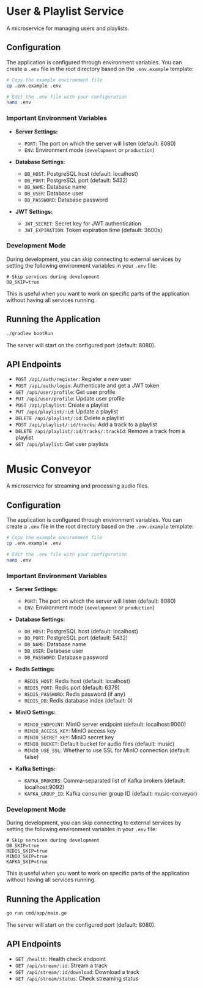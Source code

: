# User & Playlist Service

A microservice for managing users and playlists.

## Configuration

The application is configured through environment variables. You can create a `.env` file in the root directory based on the `.env.example` template:

```bash
# Copy the example environment file
cp .env.example .env

# Edit the .env file with your configuration
nano .env
```

### Important Environment Variables

- **Server Settings:**
  - `PORT`: The port on which the server will listen (default: 8080)
  - `ENV`: Environment mode (`development` or `production`)

- **Database Settings:**
  - `DB_HOST`: PostgreSQL host (default: localhost)
  - `DB_PORT`: PostgreSQL port (default: 5432)
  - `DB_NAME`: Database name
  - `DB_USER`: Database user
  - `DB_PASSWORD`: Database password

- **JWT Settings:**
  - `JWT_SECRET`: Secret key for JWT authentication
  - `JWT_EXPIRATION`: Token expiration time (default: 3600s)

### Development Mode

During development, you can skip connecting to external services by setting the following environment variables in your `.env` file:

```
# Skip services during development
DB_SKIP=true
```

This is useful when you want to work on specific parts of the application without having all services running.

## Running the Application

```bash
./gradlew bootRun
```

The server will start on the configured port (default: 8080).

## API Endpoints

- `POST /api/auth/register`: Register a new user
- `POST /api/auth/login`: Authenticate and get a JWT token
- `GET /api/user/profile`: Get user profile
- `PUT /api/user/profile`: Update user profile
- `POST /api/playlist`: Create a playlist
- `PUT /api/playlist/:id`: Update a playlist
- `DELETE /api/playlist/:id`: Delete a playlist
- `POST /api/playlist/:id/tracks`: Add a track to a playlist
- `DELETE /api/playlist/:id/tracks/:trackId`: Remove a track from a playlist
- `GET /api/playlist`: Get user playlists



# Music Conveyor

A microservice for streaming and processing audio files.

## Configuration

The application is configured through environment variables. You can create a `.env` file in the root directory based on the `.env.example` template:

```bash
# Copy the example environment file
cp .env.example .env

# Edit the .env file with your configuration
nano .env
```

### Important Environment Variables

- **Server Settings:**
  - `PORT`: The port on which the server will listen (default: 8080)
  - `ENV`: Environment mode (`development` or `production`)

- **Database Settings:**
  - `DB_HOST`: PostgreSQL host (default: localhost)
  - `DB_PORT`: PostgreSQL port (default: 5432)
  - `DB_NAME`: Database name
  - `DB_USER`: Database user
  - `DB_PASSWORD`: Database password

- **Redis Settings:**
  - `REDIS_HOST`: Redis host (default: localhost)
  - `REDIS_PORT`: Redis port (default: 6379)
  - `REDIS_PASSWORD`: Redis password (if any)
  - `REDIS_DB`: Redis database index (default: 0)

- **MinIO Settings:**
  - `MINIO_ENDPOINT`: MinIO server endpoint (default: localhost:9000)
  - `MINIO_ACCESS_KEY`: MinIO access key
  - `MINIO_SECRET_KEY`: MinIO secret key
  - `MINIO_BUCKET`: Default bucket for audio files (default: music)
  - `MINIO_USE_SSL`: Whether to use SSL for MinIO connection (default: false)

- **Kafka Settings:**
  - `KAFKA_BROKERS`: Comma-separated list of Kafka brokers (default: localhost:9092)
  - `KAFKA_GROUP_ID`: Kafka consumer group ID (default: music-conveyor)

### Development Mode

During development, you can skip connecting to external services by setting the following environment variables in your `.env` file:

```
# Skip services during development
DB_SKIP=true
REDIS_SKIP=true
MINIO_SKIP=true
KAFKA_SKIP=true
```

This is useful when you want to work on specific parts of the application without having all services running.

## Running the Application

```bash
go run cmd/app/main.go
```

The server will start on the configured port (default: 8080).

## API Endpoints

- `GET /health`: Health check endpoint
- `GET /api/stream/:id`: Stream a track
- `GET /api/stream/:id/download`: Download a track
- `GET /api/stream/status`: Check streaming status 
